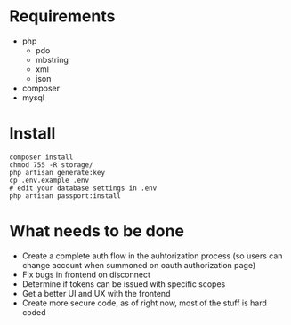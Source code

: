 # Requirements

- php
  - pdo
  - mbstring
  - xml
  - json
- composer
- mysql

# Install
```
composer install
chmod 755 -R storage/
php artisan generate:key
cp .env.example .env
# edit your database settings in .env
php artisan passport:install
```

# What needs to be done

- Create a complete auth flow in the auhtorization process (so users can change account when summoned on oauth authorization page)
- Fix bugs in frontend on disconnect
- Determine if tokens can be issued with specific scopes
- Get a better UI and UX with the frontend
- Create more secure code, as of right now, most of the stuff is hard coded
